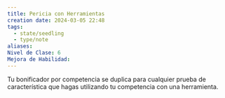 ```yaml
---
title: Pericia con Herramientas
creation date: 2024-03-05 22:48
tags:
  - state/seedling
  - type/note
aliases: 
Nivel de Clase: 6
Mejora de Habilidad:
---
```

Tu bonificador por competencia se duplica para cualquier prueba de característica que hagas utilizando tu competencia con una herramienta.